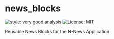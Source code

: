 # news_blocks

[![style: very good analysis][very_good_analysis_badge]][very_good_analysis_link]
[![License: MIT][license_badge]][license_link]

Reusable News Blocks for the N-News Application

[license_badge]: https://img.shields.io/badge/license-MIT-blue.svg
[license_link]: https://opensource.org/licenses/MIT
[very_good_analysis_badge]: https://img.shields.io/badge/style-very_good_analysis-B22C89.svg
[very_good_analysis_link]: https://pub.dev/packages/very_good_analysis